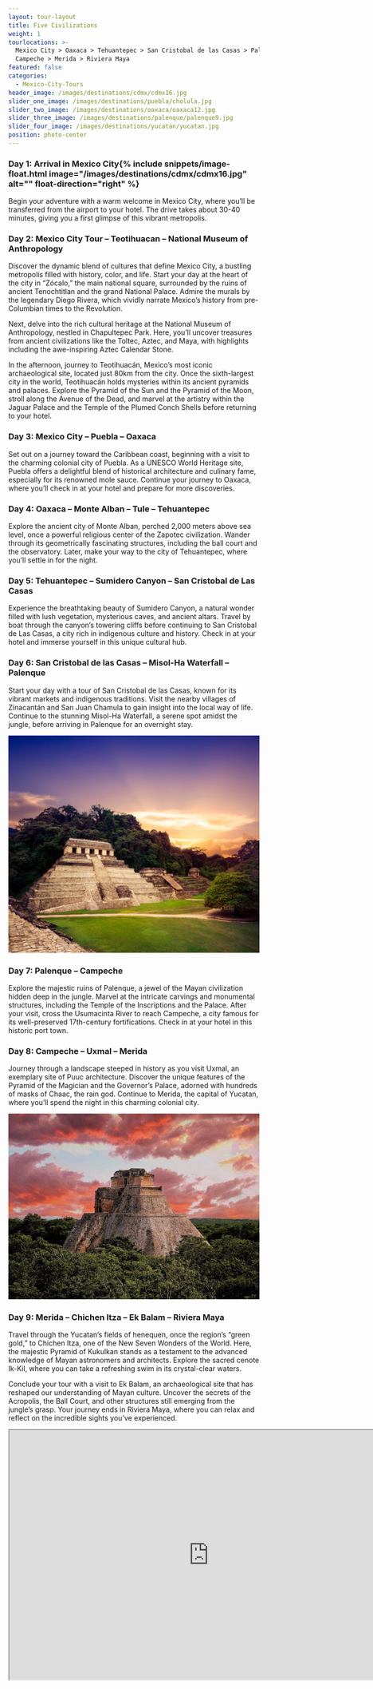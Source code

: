 ```yaml
---
layout: tour-layout
title: Five Civilizations
weight: 1
tourlocations: >-
  Mexico City > Oaxaca > Tehuantepec > San Cristobal de las Casas > Palenque >
  Campeche > Merida > Riviera Maya
featured: false
categories:
  - Mexico-City-Tours
header_image: /images/destinations/cdmx/cdmx16.jpg
slider_one_image: /images/destinations/puebla/cholula.jpg
slider_two_image: /images/destinations/oaxaca/oaxaca12.jpg
slider_three_image: /images/destinations/palenque/palenque9.jpg
slider_four_image: /images/destinations/yucatan/yucatan.jpg
position: photo-center
---
```


### Day 1: Arrival in Mexico City{% include snippets/image-float.html image="/images/destinations/cdmx/cdmx16.jpg" alt="" float-direction="right" %}

Begin your adventure with a warm welcome in Mexico City, where you’ll be transferred from the airport to your hotel. The drive takes about 30-40 minutes, giving you a first glimpse of this vibrant metropolis.

### Day 2: Mexico City Tour – Teotihuacan – National Museum of Anthropology

Discover the dynamic blend of cultures that define Mexico City, a bustling metropolis filled with history, color, and life. Start your day at the heart of the city in “Zócalo,” the main national square, surrounded by the ruins of ancient Tenochtitlan and the grand National Palace. Admire the murals by the legendary Diego Rivera, which vividly narrate Mexico’s history from pre-Columbian times to the Revolution.

Next, delve into the rich cultural heritage at the National Museum of Anthropology, nestled in Chapultepec Park. Here, you’ll uncover treasures from ancient civilizations like the Toltec, Aztec, and Maya, with highlights including the awe-inspiring Aztec Calendar Stone.

In the afternoon, journey to Teotihuacán, Mexico’s most iconic archaeological site, located just 80km from the city. Once the sixth-largest city in the world, Teotihuacán holds mysteries within its ancient pyramids and palaces. Explore the Pyramid of the Sun and the Pyramid of the Moon, stroll along the Avenue of the Dead, and marvel at the artistry within the Jaguar Palace and the Temple of the Plumed Conch Shells before returning to your hotel.

### Day 3: Mexico City – Puebla – Oaxaca

Set out on a journey toward the Caribbean coast, beginning with a visit to the charming colonial city of Puebla. As a UNESCO World Heritage site, Puebla offers a delightful blend of historical architecture and culinary fame, especially for its renowned mole sauce. Continue your journey to Oaxaca, where you’ll check in at your hotel and prepare for more discoveries.

### Day 4: Oaxaca – Monte Alban – Tule – Tehuantepec

Explore the ancient city of Monte Alban, perched 2,000 meters above sea level, once a powerful religious center of the Zapotec civilization. Wander through its geometrically fascinating structures, including the ball court and the observatory. Later, make your way to the city of Tehuantepec, where you’ll settle in for the night.

### Day 5: Tehuantepec – Sumidero Canyon – San Cristobal de Las Casas

Experience the breathtaking beauty of Sumidero Canyon, a natural wonder filled with lush vegetation, mysterious caves, and ancient altars. Travel by boat through the canyon’s towering cliffs before continuing to San Cristobal de Las Casas, a city rich in indigenous culture and history. Check in at your hotel and immerse yourself in this unique cultural hub.

### Day 6: San Cristobal de las Casas – Misol-Ha Waterfall – Palenque

Start your day with a tour of San Cristobal de las Casas, known for its vibrant markets and indigenous traditions. Visit the nearby villages of Zinacantán and San Juan Chamula to gain insight into the local way of life. Continue to the stunning Misol-Ha Waterfall, a serene spot amidst the jungle, before arriving in Palenque for an overnight stay.

![](/images/destinations/palenque/palenque10.jpg)

### Day 7: Palenque – Campeche

Explore the majestic ruins of Palenque, a jewel of the Mayan civilization hidden deep in the jungle. Marvel at the intricate carvings and monumental structures, including the Temple of the Inscriptions and the Palace. After your visit, cross the Usumacinta River to reach Campeche, a city famous for its well-preserved 17th-century fortifications. Check in at your hotel in this historic port town.

### Day 8: Campeche – Uxmal – Merida

Journey through a landscape steeped in history as you visit Uxmal, an exemplary site of Puuc architecture. Discover the unique features of the Pyramid of the Magician and the Governor’s Palace, adorned with hundreds of masks of Chaac, the rain god. Continue to Merida, the capital of Yucatan, where you’ll spend the night in this charming colonial city.

![](/images/destinations/yucatan/yucatan9.jpg)

### Day 9: Merida – Chichen Itza – Ek Balam – Riviera Maya

Travel through the Yucatan’s fields of henequen, once the region’s “green gold,” to Chichen Itza, one of the New Seven Wonders of the World. Here, the majestic Pyramid of Kukulkan stands as a testament to the advanced knowledge of Mayan astronomers and architects. Explore the sacred cenote Ik-Kil, where you can take a refreshing swim in its crystal-clear waters.

Conclude your tour with a visit to Ek Balam, an archaeological site that has reshaped our understanding of Mayan culture. Uncover the secrets of the Acropolis, the Ball Court, and other structures still emerging from the jungle’s grasp. Your journey ends in Riviera Maya, where you can relax and reflect on the incredible sights you’ve experienced.

<div class="map-container">

<iframe src="https://www.google.com/maps/d/u/0/embed?mid=1rk8ohWGYtDf1j1cK56uGo1FLvKqTTOY&amp;ehbc=2E312F&amp;noprof=1" width="800" height="500"></iframe>

</div>

&nbsp;